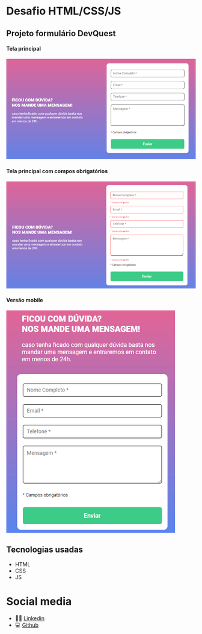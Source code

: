 # Desafio HTML/CSS/JS
## Projeto formulário DevQuest

####  Tela principal
[<img src="./src/image/Screenshot-menu-principal.png">](https://github.com/ma17martins/quest-html-css-js)

#### Tela principal com compos obrigatórios 
[<img src="./src/image/Screenshot-menu-principal-campo-obrigatorio.png">](https://github.com/ma17martins/quest-html-css-js)

#### Versão mobile
[<img src="./src/image/Screenshot-versao-mobile.png">](https://github.com/ma17martins/quest-html-css-js)
## Tecnologias usadas

- HTML 
- CSS 
- JS


 # Social media

 - 👋🏾 [Linkedin](https://www.linkedin.com/in/matheus17martins/)
 - 💻 [Github](https://github.com/ma17martins)